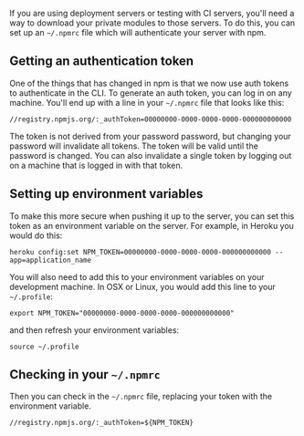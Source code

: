 <!--
title: 02 - Downloading to CI/Deployment servers
featured: true
-->

If you are using deployment servers or testing with CI servers, you'll need a way to download your private modules to those servers. To do this, you can set up an `~/.npmrc` file which will authenticate your server with npm.

## Getting an authentication token

One of the things that has changed in npm is that we now use auth tokens to authenticate in the CLI. To generate an auth token, you can log in on any machine. You'll end up with a line in your `~/.npmrc` file that looks like this:

```
//registry.npmjs.org/:_authToken=00000000-0000-0000-0000-000000000000
```

The token is not derived from your password password, but changing your password will invalidate all tokens. The token will be valid until the password is changed. You can also invalidate a single token by logging out on a machine that is logged in with that token.

## Setting up environment variables

To make this more secure when pushing it up to the server, you can set this token as an environment variable on the server. For example, in Heroku you would do this:

```
heroku config:set NPM_TOKEN=00000000-0000-0000-0000-000000000000 --app=application_name
```

You will also need to add this to your environment variables on your development machine. In OSX or Linux, you would add this line to your `~/.profile`:

```
export NPM_TOKEN="00000000-0000-0000-0000-000000000000"
```

and then refresh your environment variables:

```
source ~/.profile
```

## Checking in your `~/.npmrc`

Then you can check in the `~/.npmrc` file, replacing your token with the environment variable.

```
//registry.npmjs.org/:_authToken=${NPM_TOKEN}
```
